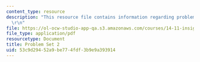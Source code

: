 ```yaml
---
content_type: resource
description: "This resource file contains information regarding problem set 2.\r\n\
  \r\n"
file: https://ol-ocw-studio-app-qa.s3.amazonaws.com/courses/14-11-insights-from-game-theory-into-social-behavior-fall-2013/53c9d29452a9be774fdf3b9e9a393914_MIT14_11F13_Prob_set_2.pdf
file_type: application/pdf
resourcetype: Document
title: Problem Set 2
uid: 53c9d294-52a9-be77-4fdf-3b9e9a393914
---
```

